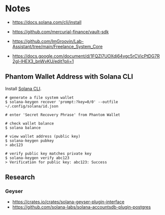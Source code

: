 # Notes

* https://docs.solana.com/cli/install
* https://github.com/mercurial-finance/vault-sdk

* https://github.com/ImGroovin/Lab-Assistant/tree/main/Freelance_System_Core
* https://docs.google.com/document/d/1FQZl7UOXdj64vgc5rCVicPtDG7R2gl-lHEX3_bnWvKU/edit?pli=1

## Phantom Wallet Address with Solana CLI

Install [Solana CLI](https://docs.solana.com/cli/install).

```
# generate a file system wallet
$ solana-keygen recover 'prompt:?key=0/0' --outfile ~/.config/solana/id.json
```

```
# enter 'Secret Recovery Phrase' from Phantom Wallet
```

```
# check wallet balance
$ solana balance
```

```
# view wallet address (public key)
$ solana-keygen pubkey
> abc123
```

```
# verify public key matches private key
$ solana-keygen verify abc123
> Verification for public key: abc123: Success
```

## Research

### Geyser

* https://crates.io/crates/solana-geyser-plugin-interface
* https://github.com/solana-labs/solana-accountsdb-plugin-postgres